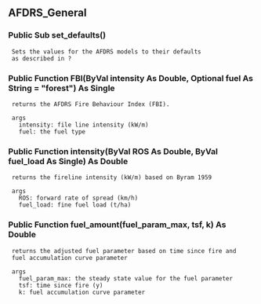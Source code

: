 ## AFDRS_General

### Public Sub set_defaults()
     Sets the values for the AFDRS models to their defaults
     as described in ?

### Public Function FBI(ByVal intensity As Double, Optional fuel As String = "forest") As Single
     returns the AFDRS Fire Behaviour Index (FBI).
     
     args
       intensity: file line intensity (kW/m)
       fuel: the fuel type

### Public Function intensity(ByVal ROS As Double, ByVal fuel_load As Single) As Double
     returns the fireline intensity (kW/m) based on Byram 1959
     
     args
       ROS: forward rate of spread (km/h)
       fuel_load: fine fuel load (t/ha)

### Public Function fuel_amount(fuel_param_max, tsf, k) As Double
     returns the adjusted fuel parameter based on time since fire and 
     fuel accumulation curve parameter
     
     args
       fuel_param_max: the steady state value for the fuel parameter
       tsf: time since fire (y)
       k: fuel accumulation curve parameter
